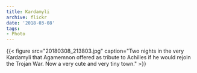 ```yaml
---
title: Kardamyli
archive: flickr
date: '2018-03-08'
tags:
- Photo
---
```

{{< figure src="20180308_213803.jpg" caption="Two nights in the very Kardamyli that Agamemnon offered as tribute to Achilles if he would rejoin the Trojan War. Now a very cute and very tiny town." >}}

